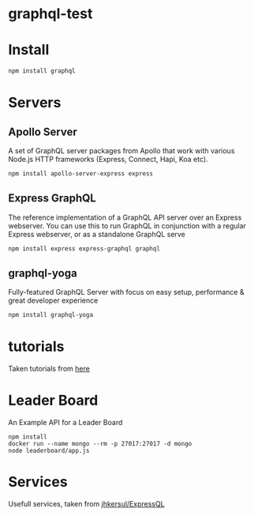 # graphql-test

# Install
```bash
npm install graphql
```

# Servers
## Apollo Server
A set of GraphQL server packages from Apollo that work with various Node.js HTTP frameworks (Express, Connect, Hapi, Koa etc).
```bash
npm install apollo-server-express express
```

## Express GraphQL
The reference implementation of a GraphQL API server over an Express webserver. You can use this to run GraphQL in conjunction with a regular Express webserver, or as a standalone GraphQL serve
```bash
npm install express express-graphql graphql
```

## graphql-yoga
Fully-featured GraphQL Server with focus on easy setup, performance & great developer experience
```bash
npm install graphql-yoga
```

# tutorials
Taken tutorials from [here](https://graphql.org/code/#javascript)

# Leader Board
An Example API for a Leader Board
```
npm install
docker run --name mongo --rm -p 27017:27017 -d mongo
node leaderboard/app.js
```

# Services
Usefull services, taken from [jhkersul/ExpressQL](https://github.com/jhkersul/ExpressQL)